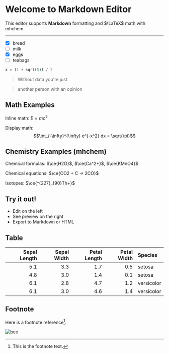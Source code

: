 # Welcome to Markdown Editor

This editor supports **Markdown** formatting and $\LaTeX$ math with mhchem.

---

- [x] bread
- [ ] milk
- [x] eggs
- [ ] teabags

``` python
x = (1 + sqrt(5)) / 2
```

> Without data you're just

> another person with an opinion

## Math Examples

Inline math: $E=mc^2$

Display math:
$$\int_{-\infty}^{\infty} e^{-x^2} dx = \sqrt{\pi}$$

## Chemistry Examples (mhchem)

Chemical formulas: $\ce{H2O}$, $\ce{Ca^2+}$, $\ce{KMnO4}$

Chemical equations: $\ce{CO2 + C -> 2CO}$

Isotopes: $\ce{^{227}_{90}Th+}$

## Try it out!

- Edit on the left
- See preview on the right
- Export to Markdown or HTML

## Table

| Sepal Length| Sepal Width| Petal Length| Petal Width|      Species |
|-----------------:|----------------:|-----------------:|---------------:|:---------------|
|                 5.1|                3.3|                  1.7|              0.5|        setosa |
|                4.8|                3.0|                  1.4|              0.1|        setosa |
|                 6.1|                2.8|                 4.7|               1.2|   versicolor |
|                 6.1|                3.0|                 4.6|               1.4|  versicolor |

## Footnote

Here is a footnote reference[^1].

[^1]: This is the footnote text.

![bee](https://beevive.com/cdn/shop/files/Bumblebee_Early_Bombus_pratorum_0riginal_IN001flat_-_800x600_6c36e1e4-f3ee-4910-811d-48d7d08973f8.jpg?v=1680532505&width=1500)